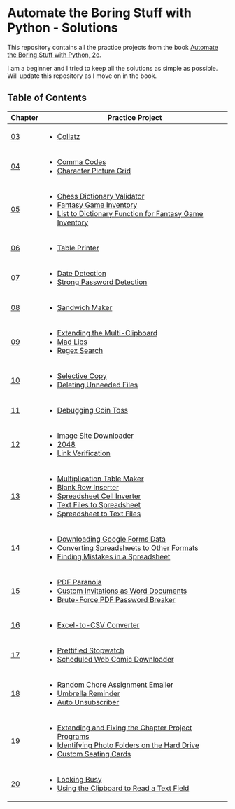 # Automate the Boring Stuff with Python - Solutions

This repository contains all the practice projects from the book [Automate the Boring Stuff with Python, 2e](https://automatetheboringstuff.com/2e/).

I am a beginner and I tried to keep all the solutions as simple as possible. Will update this repository as I move on in the book.

## Table of Contents

Chapter  | Practice Project
------------ | -------------
[03](https://github.com/s0mnaths/Automate-the-Boring-Stuff-with-Python-Solutions/tree/main/Chapter-03) | <ul><li>[Collatz](https://github.com/s0mnaths/Automate-the-Boring-Stuff-with-Python-Solutions/blob/main/Chapter-03/Collatz.py)</li></ul>
[04](https://github.com/s0mnaths/Automate-the-Boring-Stuff-with-Python-Solutions/tree/main/Chapter-04) | <ul><li>[Comma Codes](https://github.com/s0mnaths/Automate-the-Boring-Stuff-with-Python-Solutions/blob/main/Chapter-04/CommaCodes.py)</li><li>[Character Picture Grid](https://github.com/s0mnaths/Automate-the-Boring-Stuff-with-Python-Solutions/blob/main/Chapter-04/CharacterPictureGrid.py)</li></ul>
[05](https://github.com/s0mnaths/Automate-the-Boring-Stuff-with-Python-Solutions/tree/main/Chapter-05) | <ul><li>[Chess Dictionary Validator](https://github.com/s0mnaths/Automate-the-Boring-Stuff-with-Python-Solutions/blob/main/Chapter-05/ChessDictionaryValidator.py)</li><li>[Fantasy Game Inventory](https://github.com/s0mnaths/Automate-the-Boring-Stuff-with-Python-Solutions/blob/main/Chapter-05/FantasyGameInventory.py)</li><li>[List to Dictionary Function for Fantasy Game Inventory](https://github.com/s0mnaths/Automate-the-Boring-Stuff-with-Python-Solutions/blob/main/Chapter-05/ListToDictionaryFunctionforFantasyGameInventory.py)</li></ul>
[06](https://github.com/s0mnaths/Automate-the-Boring-Stuff-with-Python-Solutions/tree/main/Chapter-06) | <ul><li>[Table Printer](https://github.com/s0mnaths/Automate-the-Boring-Stuff-with-Python-Solutions/blob/main/Chapter-06/TablePrinter.py)</li></ul>
[07](https://github.com/s0mnaths/Automate-the-Boring-Stuff-with-Python-Solutions/tree/main/Chapter-07) | <ul><li>[Date Detection](https://github.com/s0mnaths/Automate-the-Boring-Stuff-with-Python-Solutions/blob/main/Chapter-07/DateDetection.py)</li><li>[Strong Password Detection](https://github.com/s0mnaths/Automate-the-Boring-Stuff-with-Python-Solutions/blob/main/Chapter-07/StrongPasswordDetection.py)</li></ul>
[08](https://github.com/s0mnaths/Automate-the-Boring-Stuff-with-Python-Solutions/tree/main/Chapter-08) | <ul><li>[Sandwich Maker](https://github.com/s0mnaths/Automate-the-Boring-Stuff-with-Python-Solutions/blob/main/Chapter-08/SandwichMaker.py)</li></ul>
[09](https://github.com/s0mnaths/Automate-the-Boring-Stuff-with-Python-Solutions/tree/main/Chapter-09) | <ul><li>[Extending the Multi-Clipboard](https://github.com/s0mnaths/Automate-the-Boring-Stuff-with-Python-Solutions/blob/main/Chapter-09/ExtendingTheMulti-Clipboard.pyw)</li><li>[Mad Libs](https://github.com/s0mnaths/Automate-the-Boring-Stuff-with-Python-Solutions/blob/main/Chapter-09/MadLibs.py)</li><li>[Regex Search](https://github.com/s0mnaths/Automate-the-Boring-Stuff-with-Python-Solutions/blob/main/Chapter-09/RegexSearch.py)</li></ul>
[10](https://github.com/s0mnaths/Automate-the-Boring-Stuff-with-Python-Solutions/tree/main/Chapter-10) | <ul><li>[Selective Copy](https://github.com/s0mnaths/Automate-the-Boring-Stuff-with-Python-Solutions/blob/main/Chapter-10/SelectiveCopy.py)</li><li>[Deleting Unneeded Files](https://github.com/s0mnaths/Automate-the-Boring-Stuff-with-Python-Solutions/blob/main/Chapter-10/DeletingUnneededFiles.py)</li></ul>
[11](https://github.com/s0mnaths/Automate-the-Boring-Stuff-with-Python-Solutions/tree/main/Chapter-11) | <ul><li>[Debugging Coin Toss](https://github.com/s0mnaths/Automate-the-Boring-Stuff-with-Python-Solutions/blob/main/Chapter-11/DebuggingCoinToss.py)</li></ul>
[12](https://github.com/s0mnaths/Automate-the-Boring-Stuff-with-Python-Solutions/tree/main/Chapter-12) | <ul><li>[Image Site Downloader](https://github.com/s0mnaths/Automate-the-Boring-Stuff-with-Python-Solutions/blob/main/Chapter-12/ImageSiteDownloader.py)</li><li>[2048](https://github.com/s0mnaths/Automate-the-Boring-Stuff-with-Python-Solutions/blob/main/Chapter-12/2048.py)</li><li>[Link Verification](https://github.com/s0mnaths/Automate-the-Boring-Stuff-with-Python-Solutions/blob/main/Chapter-12/LinkVerificcation.py)</li></ul>
[13](https://github.com/s0mnaths/Automate-the-Boring-Stuff-with-Python-Solutions/tree/main/Chapter-13) | <ul><li>[Multiplication Table Maker](https://github.com/s0mnaths/Automate-the-Boring-Stuff-with-Python-Solutions/blob/main/Chapter-13/MultiplicationTableMaker.py)</li><li>[Blank Row Inserter](https://github.com/s0mnaths/Automate-the-Boring-Stuff-with-Python-Solutions/blob/main/Chapter-13/BlankRowInserter.py)</li><li>[Spreadsheet Cell Inverter](https://github.com/s0mnaths/Automate-the-Boring-Stuff-with-Python-Solutions/blob/main/Chapter-13/SpreadsheetCellInverter.py)</li><li>[Text Files to Spreadsheet](https://github.com/s0mnaths/Automate-the-Boring-Stuff-with-Python-Solutions/blob/main/Chapter-13/TextFilesToSpreadsheet.py)</li><li>[Spreadsheet to Text Files](https://github.com/s0mnaths/Automate-the-Boring-Stuff-with-Python-Solutions/blob/main/Chapter-13/SpreadsheetToTextFiles.py)</li></ul>
[14](https://github.com/s0mnaths/Automate-the-Boring-Stuff-with-Python-Solutions/tree/main/Chapter-14) | <ul><li>[Downloading Google Forms Data](https://github.com/s0mnaths/Automate-the-Boring-Stuff-with-Python-Solutions/blob/main/Chapter-14/DownloadingGoogleFormsData.py)</li><li>[Converting Spreadsheets to Other Formats](https://github.com/s0mnaths/Automate-the-Boring-Stuff-with-Python-Solutions/blob/main/Chapter-14/ConvertingSpreadsheetsToOtherFormats.py)</li><li>[Finding Mistakes in a Spreadsheet](https://github.com/s0mnaths/Automate-the-Boring-Stuff-with-Python-Solutions/blob/main/Chapter-14/FindingMistakesInASpreadsheet.py)</li></ul>
[15](https://github.com/s0mnaths/Automate-the-Boring-Stuff-with-Python-Solutions/tree/main/Chapter-15) | <ul><li>[PDF Paranoia](https://github.com/s0mnaths/Automate-the-Boring-Stuff-with-Python-Solutions/blob/main/Chapter-15/PDFParanoia.py)</li><li>[Custom Invitations as Word Documents](https://github.com/s0mnaths/Automate-the-Boring-Stuff-with-Python-Solutions/blob/main/Chapter-15/CustomInvitationsAsWordDocuments.py)</li><li>[Brute-Force PDF Password Breaker](https://github.com/s0mnaths/Automate-the-Boring-Stuff-with-Python-Solutions/blob/main/Chapter-15/Brute-ForcePDFPasswordBreaker.py)</li></ul>
[16](https://github.com/s0mnaths/Automate-the-Boring-Stuff-with-Python-Solutions/tree/main/Chapter-16) | <ul><li>[Excel-to-CSV Converter](https://github.com/s0mnaths/Automate-the-Boring-Stuff-with-Python-Solutions/blob/main/Chapter-16/Excel-to-CSVConverter.py)</li></ul>
[17](https://github.com/s0mnaths/Automate-the-Boring-Stuff-with-Python-Solutions/tree/main/Chapter-17) | <ul><li>[Prettified Stopwatch](https://github.com/s0mnaths/Automate-the-Boring-Stuff-with-Python-Solutions/blob/main/Chapter-17/PrettifiedStopwatch.py)</li><li>[Scheduled Web Comic Downloader](https://github.com/s0mnaths/Automate-the-Boring-Stuff-with-Python-Solutions/blob/main/Chapter-17/ScheduledWebComicDownloader.py)</li></ul>
[18](https://github.com/s0mnaths/Automate-the-Boring-Stuff-with-Python-Solutions/tree/main/Chapter-18) | <ul><li>[Random Chore Assignment Emailer](https://github.com/s0mnaths/Automate-the-Boring-Stuff-with-Python-Solutions/blob/main/Chapter-18/RandomChoreAssignmentEmailer.py)</li><li>[Umbrella Reminder](https://github.com/s0mnaths/Automate-the-Boring-Stuff-with-Python-Solutions/blob/main/Chapter-18/UmbrellaReminder.py)</li><li>[Auto Unsubscriber](https://github.com/s0mnaths/Automate-the-Boring-Stuff-with-Python-Solutions/blob/main/Chapter-18/AutoUnsubscriber.py)</li></ul>
[19](https://github.com/s0mnaths/Automate-the-Boring-Stuff-with-Python-Solutions/tree/main/Chapter-19) | <ul><li>[Extending and Fixing the Chapter Project Programs](https://github.com/s0mnaths/Automate-the-Boring-Stuff-with-Python-Solutions/blob/main/Chapter-19/ExtendingAndFixingTheChapterProjectPrograms.py)</li><li>[Identifying Photo Folders on the Hard Drive](https://github.com/s0mnaths/Automate-the-Boring-Stuff-with-Python-Solutions/blob/main/Chapter-19/IdentifyingPhotoFoldersOnTheHardDrive.py)</li><li>[Custom Seating Cards](https://github.com/s0mnaths/Automate-the-Boring-Stuff-with-Python-Solutions/blob/main/Chapter-19/CustomSeatingCards.py)</li></ul>
[20](https://github.com/s0mnaths/Automate-the-Boring-Stuff-with-Python-Solutions/tree/main/Chapter-20) | <ul><li>[Looking Busy](https://github.com/s0mnaths/Automate-the-Boring-Stuff-with-Python-Solutions/blob/main/Chapter-20/LookingBusy.py)</li><li>[Using the Clipboard to Read a Text Field](https://github.com/s0mnaths/Automate-the-Boring-Stuff-with-Python-Solutions/blob/main/Chapter-20/UsingTheClipboardToReadATextField.py)</li></ul>



